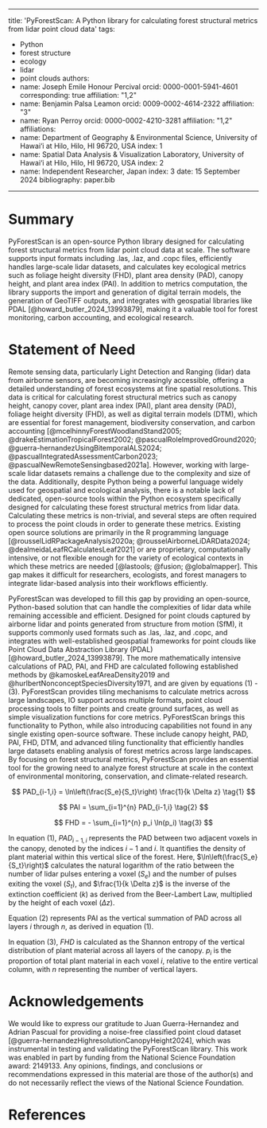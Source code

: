 
---
title: 'PyForestScan: A Python library for calculating forest structural metrics from lidar point cloud data'
tags:
  - Python
  - forest structure
  - ecology
  - lidar
  - point clouds
authors:
  - name: Joseph Emile Honour Percival
    orcid: 0000-0001-5941-4601
    corresponding: true
    affiliation: "1,2"
  - name: Benjamin Palsa Leamon
    orcid: 0009-0002-4614-2322
    affiliation: "3"
  - name: Ryan Perroy
    orcid: 0000-0002-4210-3281
    affiliation: "1,2"
affiliations:
 - name: Department of Geography & Environmental Science, University of Hawai‘i at Hilo, Hilo, HI 96720, USA
   index: 1
 - name: Spatial Data Analysis & Visualization Laboratory, University of Hawai‘i at Hilo, Hilo, HI 96720, USA
   index: 2
 - name: Independent Researcher, Japan
   index: 3
date: 15 September 2024
bibliography: paper.bib

---

# Summary

PyForestScan is an open-source Python library designed for calculating forest structural metrics from lidar point cloud data at scale. The software supports input formats including .las, .laz, and .copc files, efficiently handles large-scale lidar datasets, and calculates key ecological metrics such as foliage height diversity (FHD), plant area density (PAD), canopy height, and plant area index (PAI). In addition to metrics computation, the library supports the import and generation of digital terrain models, the generation of GeoTIFF outputs, and integrates with geospatial libraries like PDAL [@howard_butler_2024_13993879], making it a valuable tool for forest monitoring, carbon accounting, and ecological research.

# Statement of Need

Remote sensing data, particularly Light Detection and Ranging (lidar) data from airborne sensors, are becoming increasingly accessible, offering a detailed understanding of forest ecosystems at fine spatial resolutions. This data is critical for calculating forest structural metrics such as canopy height, canopy cover, plant area index (PAI), plant area density (PAD), foliage height diversity (FHD), as well as digital terrain models (DTM), which are essential for forest management, biodiversity conservation, and carbon accounting [@mcelhinnyForestWoodlandStand2005; @drakeEstimationTropicalForest2002; @pascualRoleImprovedGround2020; @guerra-hernandezUsingBitemporalALS2024; @pascualIntegratedAssessmentCarbon2023; @pascualNewRemoteSensingbased2021a]. However, working with large-scale lidar datasets remains a challenge due to the complexity and size of the data. Additionally, despite Python being a powerful language widely used for geospatial and ecological analysis, there is a notable lack of dedicated, open-source tools within the Python ecosystem specifically designed for calculating these forest structural metrics from lidar data. Calculating these metrics is non-trivial, and several steps are often required to process the point clouds in order to generate these metrics. Existing open source solutions are primarily in the R programming language [@rousselLidRPackageAnalysis2020a;  @rousselAirborneLiDARData2024; @dealmeidaLeafRCalculatesLeaf2021] or are proprietary, computationally intensive, or not flexible enough for the variety of ecological contexts in which these metrics are needed [@lastools; @fusion; @globalmapper]. This gap makes it difficult for researchers, ecologists, and forest managers to integrate lidar-based analysis into their workflows efficiently.

PyForestScan was developed to fill this gap by providing an open-source, Python-based solution that can handle the complexities of lidar data while remaining accessible and efficient. Designed for point clouds captured by airborne lidar and points generated from structure from motion (SfM), it supports commonly used formats such as .las, .laz, and .copc, and integrates with well-established geospatial frameworks for point clouds like Point Cloud Data Abstraction Library (PDAL) [@howard_butler_2024_13993879]. The more mathematically intensive calculations of PAD, PAI, and FHD are calculated following established methods by @kamoskeLeafAreaDensity2019 and @hurlbertNonconceptSpeciesDiversity1971, and are given by equations (1) - (3). PyForestScan provides tiling mechanisms to calculate metrics across large landscapes, IO support across multiple formats, point cloud processing tools to filter points and create ground surfaces, as well as simple visualization functions for core metrics. PyForestScan brings this functionality to Python, while also introducing capabilities not found in any single existing open-source software. These include canopy height, PAD, PAI, FHD, DTM, and advanced tiling functionality that efficiently handles large datasets enabling analysis of forest metrics across large landscapes. By focusing on forest structural metrics, PyForestScan provides an essential tool for the growing need to analyze forest structure at scale in the context of environmental monitoring, conservation, and climate-related research.


$$
  PAD_{i-1,i} = \ln\left(\frac{S_e}{S_t}\right) \frac{1}{k \Delta z}
  \tag{1}
$$

$$
  PAI = \sum_{i=1}^{n} PAD_{i-1,i}
  \tag{2}
$$

$$
  FHD = - \sum_{i=1}^{n} p_i \ln(p_i)
  \tag{3}
$$

In equation (1), $PAD_{i-1,i}$ represents the PAD between two adjacent voxels in the canopy, denoted by the indices $i-1$ and $i$. It quantifies the density of plant material within this vertical slice of the forest. Here, $\ln\left(\frac{S_e}{S_t}\right)$ calculates the natural logarithm of the ratio between the number of lidar pulses entering a voxel ($S_e$) and the number of pulses exiting the voxel ($S_t$), and $\frac{1}{k \Delta z}$ is the inverse of the extinction coefficient ($k$) as derived from the Beer-Lambert Law,  multiplied by the height of each voxel ($\Delta z$).

Equation (2) represents PAI as the vertical summation of PAD across all layers $i$ through $n$, as derived in equation (1).

In equation (3), $FHD$ is calculated as the Shannon entropy of the vertical distribution of plant material across all layers of the canopy. $p_i$ is the proportion of total plant material in each voxel $i$, relative to the entire vertical column, with $n$ representing the number of vertical layers. 

# Acknowledgements

We would like to express our gratitude to Juan Guerra-Hernandez and Adrian Pascual for providing a noise-free classified point cloud dataset [@guerra-hernandezHighresolutionCanopyHeight2024], which was instrumental in testing and validating the PyForestScan library. This work was enabled in part by funding from the National Science Foundation award: 2149133. Any opinions, findings, and conclusions or recommendations expressed in this material are those of the author(s) and do not necessarily reflect the views of the National Science Foundation.
 

# References



